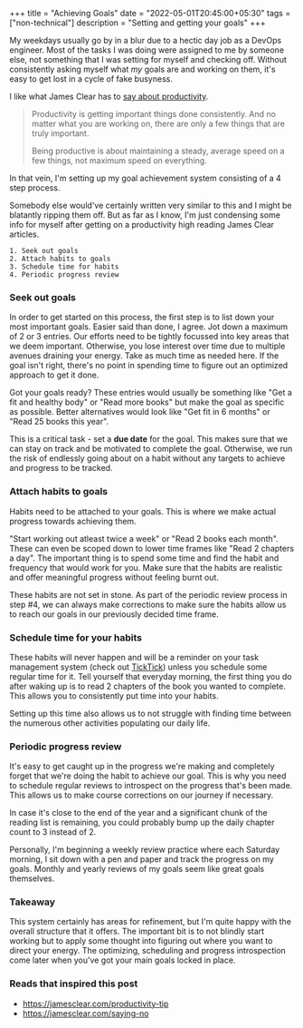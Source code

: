 +++
title = "Achieving Goals"
date = "2022-05-01T20:45:00+05:30"
tags = ["non-technical"]
description = "Setting and getting your goals"
+++

My weekdays usually go by in a blur due to a hectic day job as a DevOps engineer. Most of the tasks I was doing were assigned to me by someone else, not something that I was setting for myself and checking off. Without consistently asking myself what *my* goals are and working on them, it's easy to get lost in a cycle of fake busyness. 

I like what James Clear has to [say about productivity](https://jamesclear.com/productivity). 

> Productivity is getting important things done consistently. And no matter what you are working on, there are only a few things that are truly important.
>  
> Being productive is about maintaining a steady, average speed on a few things, not maximum speed on everything. 

In that vein, I'm setting up my goal achievement system consisting of a 4 step process.

Somebody else would've certainly written very similar to this and I might be blatantly ripping them off. But as far as I know, I'm just condensing some info for myself after getting on a productivity high reading James Clear articles.

    1. Seek out goals
    2. Attach habits to goals
    3. Schedule time for habits
    4. Periodic progress review

### Seek out goals
In order to get started on this process, the first step is to list down your most important goals. Easier said than done, I agree. Jot down a maximum of 2 or 3 entries. Our efforts need to be tightly focussed into key areas that we deem important. Otherwise, you lose interest over time due to multiple avenues draining your energy. Take as much time as needed here. If the goal isn't right, there's no point in spending time to figure out an optimized approach to get it done.

Got your goals ready? These entries would usually be something like "Get a fit and healthy body" or "Read more books" but make the goal as specific as possible. Better alternatives would look like "Get fit in 6 months" or "Read 25 books this year".

This is a critical task - set a **due date** for the goal. This makes sure that we can stay on track and be motivated to complete the goal. Otherwise, we run the risk of endlessly going about on a habit without any targets to achieve and progress to be tracked.

### Attach habits to goals
Habits need to be attached to your goals. This is where we make actual progress towards achieving them.

"Start working out atleast twice a week" or "Read 2 books each month". These can even be scoped down to lower time frames like "Read 2 chapters a day". The important thing is to spend some time and find the habit and frequency that would work for you. Make sure that the habits are realistic and offer meaningful progress without feeling burnt out.

These habits are not set in stone. As part of the periodic review process in step #4, we can always make corrections to make sure the habits allow us to reach our goals in our previously decided time frame.

### Schedule time for your habits
These habits will never happen and will be a reminder on your task management system (check out [TickTick](https://ticktick.com/)) unless you schedule some regular time for it. Tell yourself that everyday morning, the first thing you do after waking up is to read 2 chapters of the book you wanted to complete. This allows you to consistently put time into your habits.

Setting up this time also allows us to not struggle with finding time between the numerous other activities populating our daily life.

### Periodic progress review
It's easy to get caught up in the progress we're making and completely forget that we're doing the habit to achieve our goal. This is why you need to schedule regular reviews to introspect on the progress that's been made. This allows us to make course corrections on our journey if necessary. 

In case it's close to the end of the year and a significant chunk of the reading list is remaining, you could probably bump up the daily chapter count to 3 instead of 2.

Personally, I'm beginning a weekly review practice where each Saturday morning, I sit down with a pen and paper and track the progress on my goals. Monthly and yearly reviews of my goals seem like great goals themselves. 

### Takeaway
This system certainly has areas for refinement, but I'm quite happy with the overall structure that it offers. The important bit is to not blindly start working but to apply some thought into figuring out where you want to direct your energy. The optimizing, scheduling and progress introspection come later when you've got your main goals locked in place.

### Reads that inspired this post
- https://jamesclear.com/productivity-tip
- https://jamesclear.com/saying-no

